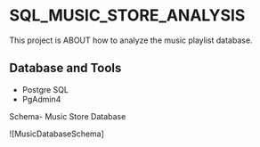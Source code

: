 # SQL_MUSIC_STORE_ANALYSIS
This project is ABOUT how to analyze the music playlist database.
## Database and Tools
* Postgre SQL
* PgAdmin4

Schema- Music Store Database

![MusicDatabaseSchema]
